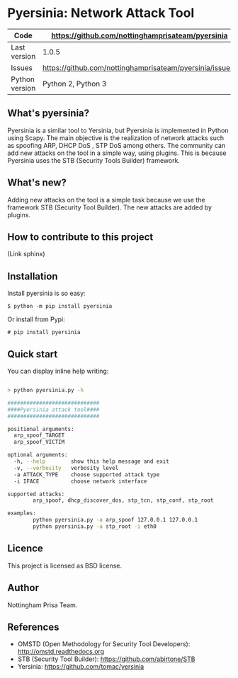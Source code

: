 Pyersinia: Network Attack Tool
==============================


Code | https://github.com/nottinghamprisateam/pyersinia
---- | ----------------------------------------------
Last version | 1.0.5
Issues | https://github.com/nottinghamprisateam/pyersinia/issues/
Python version | Python 2, Python 3


What's pyersinia?
-----------------

Pyersinia is a similar tool to Yersinia, but Pyersinia is implemented in Python using Scapy. The main objective is the realization of network attacks such as spoofing ARP, DHCP DoS , STP DoS among others. The community can add new attacks on the tool in a simple way, using plugins. This is because Pyersinia uses the STB (Security Tools Builder) framework.


What's new?
-----------

Adding new attacks on the tool is a simple task because we use the framework STB (Security Tool Builder). 
The new attacks are added by plugins. 


How to contribute to this project
---------------------------------
(Link sphinx)


Installation
------------

Install pyersinia is so easy:

```
$ python -m pip install pyersinia
```

Or install from Pypi:

```
# pip install pyersinia
```


Quick start
-----------

You can display inline help writing:

```bash

> python pyersinia.py -h

#############################
####Pyersinia attack tool####
#############################

positional arguments:
  arp_spoof_TARGET
  arp_spoof_VICTIM

optional arguments:
  -h, --help        show this help message and exit
  -v, --verbosity   verbosity level
  -a ATTACK_TYPE    choose supported attack type
  -i IFACE          choose network interface

supported attacks:
        arp_spoof, dhcp_discover_dos, stp_tcn, stp_conf, stp_root

examples:
        python pyersinia.py -a arp_spoof 127.0.0.1 127.0.0.1
        python pyersinia.py -a stp_root -i eth0

```

Licence
-------

This project is licensed as BSD license.


Author
------

Nottingham Prisa Team.


References
----------

- OMSTD (Open Methodology for Security Tool Developers): http://omstd.readthedocs.org
- STB (Security Tool Builder): https://github.com/abirtone/STB
- Yersinia: https://github.com/tomac/yersinia
